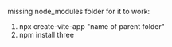 missing node_modules folder
for it to work:
1. npx create-vite-app "name of parent folder"
2. npm install three
